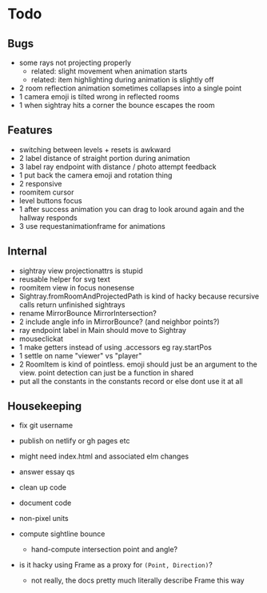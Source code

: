 
# Todo

## Bugs
- some rays not projecting properly
    - related: slight movement when animation starts
    - related: item highlighting during animation is slightly off
- 2 room reflection animation sometimes collapses into a single point
- 1 camera emoji is tilted wrong in reflected rooms
- 1 when sightray hits a corner the bounce escapes the room

## Features
- switching between levels + resets is awkward
- 2 label distance of straight portion during animation
- 3 label ray endpoint with distance / photo attempt feedback
- 1 put back the camera emoji and rotation thing
- 2 responsive
- roomitem cursor
- level buttons focus
- 1 after success animation you can drag to look around again and the hallway responds
- 3 use requestanimationframe for animations

## Internal
- sightray view projectionattrs is stupid
- reusable helper for svg text
- roomitem view in focus nonesense
- Sightray.fromRoomAndProjectedPath is kind of hacky because recursive calls return unfinished sightrays
- rename MirrorBounce MirrorIntersection?
- 2 include angle info in MirrorBounce? (and neighbor points?)
- ray endpoint label in Main should move to Sightray
- mouseclickat 
- 1 make getters instead of using .accessors eg ray.startPos
- 1 settle on name "viewer" vs "player"
- 2 RoomItem is kind of pointless. emoji should just be an argument to the view. point detection can just be a function in shared
- put all the constants in the constants record or else dont use it at all

## Housekeeping
- fix git username
- publish on netlify or gh pages etc
- might need index.html and associated elm changes
- answer essay qs
- clean up code
- document code





- non-pixel units
- compute sightline bounce
    - hand-compute intersection point and angle?
- is it hacky using Frame as a proxy for `(Point, Direction)`? 
    - not really, the docs pretty much literally describe Frame this way

